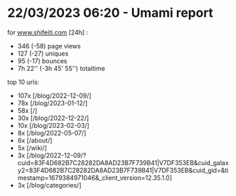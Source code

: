 # 22/03/2023 06:20 - Umami report
for www.shifeiti.com [24h] :

 - 346 (-58) page views
 - 127 (-27) uniques
 - 95 (-17) bounces
 - 7h 22'' (-3h 45' 55'') totaltime


top 10 urls:
 - 107x [/blog/2022-12-09/]
 - 78x [/blog/2023-01-12/]
 - 58x [/]
 - 30x [/blog/2022-12-22/]
 - 10x [/blog/2023-02-03/]
 - 8x [/blog/2022-05-07/]
 - 6x [/about/]
 - 5x [/wiki/]
 - 3x [/blog/2022-12-09/?cuid=83F4D682B7C28282DA8AD23B7F739B41|V7DF353EB&cuid_galaxy2=83F4D682B7C28282DA8AD23B7F739B41|V7DF353EB&cuid_gid=&timestamp=1679384971046&_client_version=12.35.1.0]
 - 3x [/blog/categories/]


